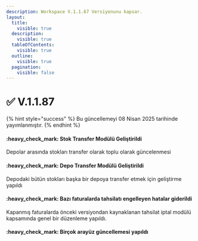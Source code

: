 ```yaml
---
description: Workspace V.1.1.67 Versiyonunu kapsar.
layout:
  title:
    visible: true
  description:
    visible: true
  tableOfContents:
    visible: true
  outline:
    visible: true
  pagination:
    visible: false
---
```


# ✅ V.1.1.87

{% hint style="success" %}
Bu güncellemeyi 08 Nisan 2025 tarihinde yayımlanmıştır.
{% endhint %}

#### :heavy\_check\_mark: Stok Transfer Modülü Geliştirildi

Depolar arasında stokları transfer olarak toplu olarak güncelenmesi

#### :heavy\_check\_mark: Depo Transfer Modülü Geliştirildi

Depodaki bütün stokları başka bir depoya transfer etmek için geliştirme yapıldı

#### :heavy\_check\_mark: Bazı faturalarda tahsilatı engelleyen hatalar giderildi

Kapanmış faturalarda önceki versiyondan kaynaklanan tahsilat iptal modülü kapsamında genel bir düzenleme yapıldı.

#### :heavy\_check\_mark: Birçok arayüz güncellemesi yapıldı



